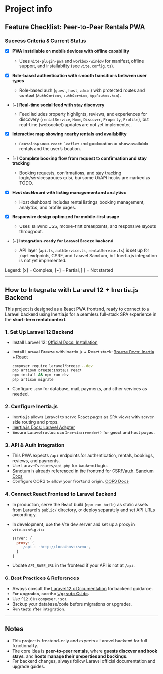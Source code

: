 # Project info

## Feature Checklist: Peer-to-Peer Rentals PWA

### Success Criteria & Current Status

* [x] **PWA installable on mobile devices with offline capability**

  * Uses `vite-plugin-pwa` and `workbox-window` for manifest, offline support, and installability (see `vite.config.ts`).
* [x] **Role-based authentication with smooth transitions between user types**

  * Role-based auth (`guest`, `host`, `admin`) with protected routes and context (`AuthContext`, `authService`, `AppRoutes.tsx`).
* \[\~] **Real-time social feed with stay discovery**

  * Feed includes property highlights, reviews, and experiences for discovery (`rentalService`, `Home`, `Discover`, `Property`, `Profile`), but real-time (websocket) updates are not yet implemented.
* [x] **Interactive map showing nearby rentals and availability**

  * `RentalMap` uses `react-leaflet` and geolocation to show available rentals and the user’s location.
* \[\~] **Complete booking flow from request to confirmation and stay tracking**

  * Booking requests, confirmations, and stay tracking logic/services/routes exist, but some UI/API hooks are marked as TODO.
* [x] **Host dashboard with listing management and analytics**

  * Host dashboard includes rental listings, booking management, analytics, and profile pages.
* [x] **Responsive design optimized for mobile-first usage**

  * Uses Tailwind CSS, mobile-first breakpoints, and responsive layouts throughout.
* \[\~] **Integration-ready for Laravel Breeze backend**

  * API layer (`api.ts`, `authService.ts`, `rentalService.ts`) is set up for `/api` endpoints, CSRF, and Laravel Sanctum, but Inertia.js integration is not yet implemented.

Legend: \[x] = Complete, \[\~] = Partial, \[ ] = Not started

---

## How to Integrate with Laravel 12 + Inertia.js Backend

This project is designed as a React PWA frontend, ready to connect to a Laravel backend using Inertia.js for a seamless full-stack SPA experience in the **short-term rental context**.

### 1. **Set Up Laravel 12 Backend**

* Install Laravel 12:
  [Official Docs: Installation](https://laravel.com/docs/12.x/installation)
* Install Laravel Breeze with Inertia.js + React stack:
  [Breeze Docs: Inertia + React](https://laravel.com/docs/12.x/starter-kits#breeze-and-inertia)

  ```sh
  composer require laravel/breeze --dev
  php artisan breeze:install react
  npm install && npm run dev
  php artisan migrate
  ```
* Configure `.env` for database, mail, payments, and other services as needed.

### 2. **Configure Inertia.js**

* Inertia.js allows Laravel to serve React pages as SPA views with server-side routing and props.
* [Inertia.js Docs: Laravel Adapter](https://inertiajs.com/server-side-setup)
* Ensure Laravel routes use `Inertia::render()` for guest and host pages.

### 3. **API & Auth Integration**

* This PWA expects `/api` endpoints for authentication, rentals, bookings, reviews, and payments.
* Use Laravel’s `routes/api.php` for backend logic.
* Sanctum is already referenced in the frontend for CSRF/auth.
  [Sanctum Docs](https://laravel.com/docs/12.x/sanctum)
* Configure CORS to allow your frontend origin.
  [CORS Docs](https://laravel.com/docs/12.x/sanctum#cors-and-spas)

### 4. **Connect React Frontend to Laravel Backend**

* In production, serve the React build (`npm run build`) as static assets from Laravel’s `public/` directory, or deploy separately and set API URLs accordingly.
* In development, use the Vite dev server and set up a proxy in `vite.config.ts`:

  ```js
  server: {
    proxy: {
      '/api': 'http://localhost:8000',
    }
  }
  ```
* Update `API_BASE_URL` in the frontend if your API is not at `/api`.

### 6. **Best Practices & References**

* Always consult the [Laravel 12.x Documentation](https://laravel.com/docs/12.x/) for backend guidance.
* For upgrades, see the [Upgrade Guide](https://laravel.com/docs/12.x/upgrade).
* Use `^12.0` in `composer.json`.
* Backup your database/code before migrations or upgrades.
* Run tests after integration.

---

## Notes

* This project is frontend-only and expects a Laravel backend for full functionality.
* The core idea is **peer-to-peer rentals**, where **guests discover and book stays**, and **hosts manage their properties and bookings**.
* For backend changes, always follow Laravel official documentation and upgrade guides.


